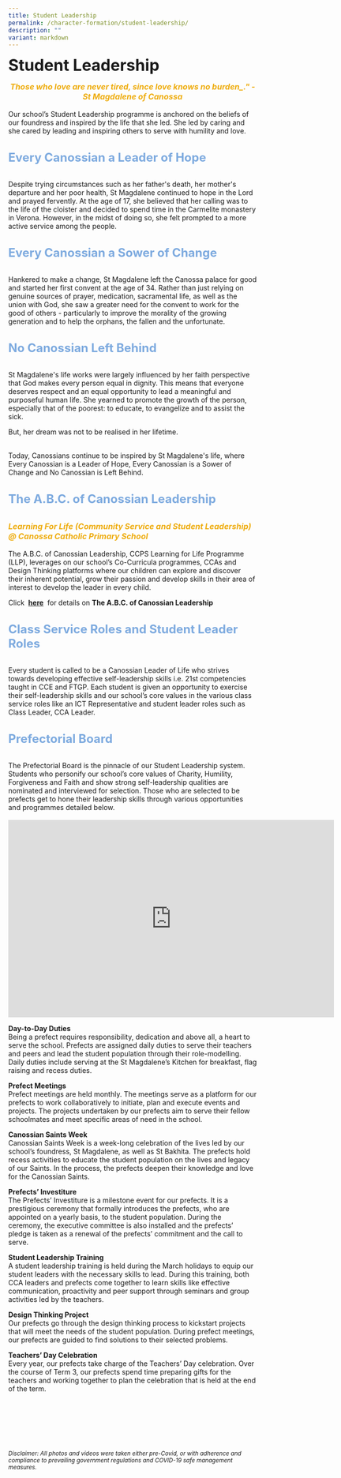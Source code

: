 ```yaml
---
title: Student Leadership
permalink: /character-formation/student-leadership/
description: ""
variant: markdown
---
```

<b><font size="6">Student Leadership</font></b>

<center>
<b><font size="3" color="#eeac0d"><em>Those who love are never tired, since love knows no burden_." - St Magdalene of Canossa</em></font></b>
</center>

<br>
Our school’s Student Leadership programme is anchored on the beliefs of our foundress and inspired by the life that she led. She led by caring and she cared by leading and inspiring others to serve with humility and love.  
<br>
<br>  

<b><font size="5" color="#7daadf">Every Canossian a Leader of Hope</font></b>

<br>  
Despite trying circumstances such as her father's death, her mother's departure and her poor health, St Magdalene continued to hope in the Lord and prayed fervently. At the age of 17, she believed that her calling was to the life of the cloister and decided to spend time in the Carmelite monastery in Verona. However, in the midst of doing so, she felt prompted to a more active service among the people.  
<br>
<br>  

<b><font size="5" color="#7daadf">Every Canossian a Sower of Change</font></b>

<br>
Hankered to make a change, St Magdalene left the Canossa palace for good and started her first convent at the age of 34. Rather than just relying on genuine sources of prayer, medication, sacramental life, as well as the union with God, she saw a greater need for the convent to work for the good of others - particularly to improve the morality of the growing generation and to help the orphans, the fallen and the unfortunate.  
<br>
<br>  

<b><font size="5" color="#7daadf">No Canossian Left Behind</font></b>

<br>  
St Magdalene's life works were largely influenced by her faith perspective that God makes every person equal in dignity. This means that everyone deserves respect and an equal opportunity to lead a meaningful and purposeful human life. She yearned to promote the growth of the person, especially that of the poorest: to educate, to evangelize and to assist the sick.  
<br>

But, her dream was not to be realised in her lifetime.  

<br>
Today, Canossians continue to be inspired by St Magdalene's life, where  
Every Canossian is a Leader of Hope,  
Every Canossian is a Sower of Change and  
No Canossian is Left Behind.  
<br>
<br>  

<b><font size="5" color="#7daadf">The A.B.C. of Canossian Leadership</font></b>

<br>
<b><font size="3" color="#eeac0d"><em>Learning For Life (Community Service and Student Leadership) @ Canossa Catholic Primary School</em></font></b><br><br>
The A.B.C. of Canossian Leadership, CCPS Learning for Life Programme (LLP), leverages on our school’s Co-Curricula programmes, CCAs and Design Thinking platforms where our children can explore and discover their inherent potential, grow their passion and develop skills in their area of interest to develop the leader in every child. 
<br>

Click &nbsp;**[here](https://www.canossacatholicpri.moe.edu.sg/flagship-programmes/learning-for-life-programme-p-a-c-e-at-ccps/)**&nbsp; for details on <b>The A.B.C. of Canossian Leadership</b>
<br>
<br>

<b><font size="5" color="#7daadf">Class Service Roles and Student Leader Roles</font></b>

<br>
Every student is called to be a Canossian Leader of Life who strives towards developing effective self-leadership skills i.e. 21st competencies taught in CCE and FTGP. Each student is given an opportunity to exercise their self-leadership skills and our school’s core values in the various class service roles like an ICT Representative and student leader roles such as Class Leader, CCA Leader.  
<br>
<br>  

<b><font size="5" color="#7daadf">Prefectorial Board</font></b>

<br>
The Prefectorial Board is the pinnacle of our Student Leadership system. Students who personify our school’s core values of Charity, Humility, Forgiveness and Faith and show strong self-leadership qualities are nominated and interviewed for selection. Those who are selected to be prefects get to hone their leadership skills through various opportunities and programmes detailed below.
<br>
<br>
<center>
<iframe allowfullscreen="true" height="400" width="660" frameborder="0" src="https://docs.google.com/presentation/d/e/2PACX-1vR3MVDb6HgO2OcmeLfungwvL-Jrbe8YS9QS51uO_X9Ru-3pt0NC0GYGUuos06Ad7ZI1cehR4LUaKdJZ/embed?start=true&amp;loop=true&amp;delayms=3000"></iframe>
</center>

<b>Day-to-Day Duties</b>
<br>
Being a prefect requires responsibility, dedication and above all, a heart to serve the school. Prefects are assigned daily duties to serve their teachers and peers and lead the student population through their role-modelling. Daily duties include serving at the St Magdalene’s Kitchen for breakfast, flag raising and recess duties.

<b>Prefect Meetings</b>
<br>
Prefect meetings are held monthly. The meetings serve as a platform for our prefects to work collaboratively to initiate, plan and execute events and projects. The projects undertaken by our prefects aim to serve their fellow schoolmates and meet specific areas of need in the school.

<b>Canossian Saints Week</b>
<br>
Canossian Saints Week is a week-long celebration of the lives led by our school’s foundress, St Magdalene, as well as St Bakhita. The prefects hold recess activities to educate the student population on the lives and legacy of our Saints. In the process, the prefects deepen their knowledge and love for the Canossian Saints.

<b>Prefects’ Investiture</b>
<br>
The Prefects’ Investiture is a milestone event for our prefects. It is a prestigious ceremony that formally introduces the prefects, who are appointed on a yearly basis, to the student population. During the ceremony, the executive committee is also installed and the prefects’ pledge is taken as a renewal of the prefects’ commitment and the call to serve.

<b>Student Leadership Training</b>
<br>
A student leadership training is held during the March holidays to equip our student leaders with the necessary skills to lead. During this training, both CCA leaders and prefects come together to learn skills like effective communication, proactivity and peer support through seminars and group activities led by the teachers.    

<b>Design Thinking Project</b>
<br>
Our prefects go through the design thinking process to kickstart projects that will meet the needs of the student population. During prefect meetings, our prefects are guided to find solutions to their selected problems.  

<b>Teachers’ Day Celebration</b>
<br>
Every year, our prefects take charge of the Teachers’ Day celebration. Over the course of Term 3, our prefects spend time preparing gifts for the teachers and working together to plan the celebration that is held at the end of the term.


<br><br><br><br><br><br>
<sup>_Disclaimer: All photos and videos were taken either pre-Covid, or with adherence and compliance to prevailing government regulations and COVID-19 safe management measures._</sup>
